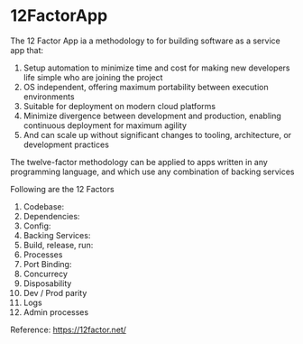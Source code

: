 # 12FactorApp

The 12 Factor App ia a methodology to for building software as a service app that:

  1. Setup automation to minimize time and cost for making new developers life simple who are joining the project
  2. OS independent, offering maximum portability between execution environments
  3. Suitable for deployment on modern cloud platforms
  4. Minimize divergence between development and production, enabling continuous deployment for maximum agility
  5. And can scale up without significant changes to tooling, architecture, or development practices

The twelve-factor methodology can be applied to apps written in any programming language, and which use any combination of backing services

Following are the 12 Factors

  1.  Codebase: 
  2.  Dependencies:
  3.  Config:
  4.  Backing Services:
  5.  Build, release, run:
  6.  Processes
  7.  Port Binding:
  8.  Concurrecy
  9.  Disposability
  10.  Dev / Prod parity
  11.  Logs
  12.  Admin processes





Reference: https://12factor.net/

